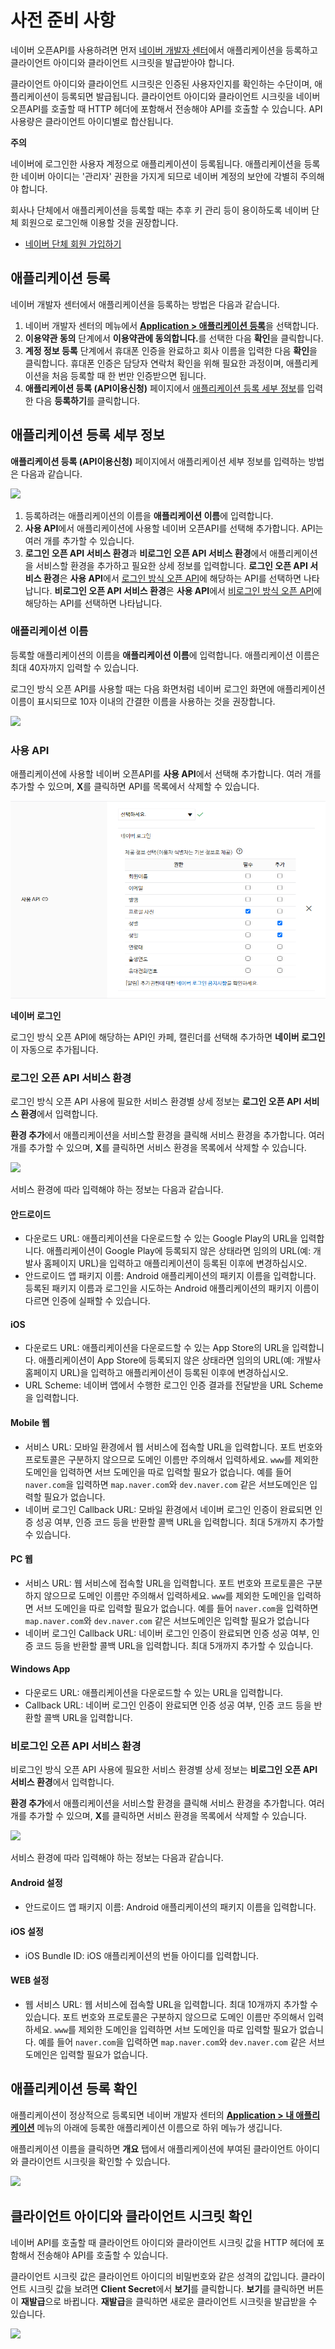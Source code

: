 # 사전 준비 사항

네이버 오픈API를 사용하려면 먼저 [네이버 개발자 센터](https://developers.naver.com/)에서 애플리케이션을 등록하고 클라이언트 아이디와 클라이언트 시크릿을 발급받아야 합니다.

클라이언트 아이디와 클라이언트 시크릿은 인증된 사용자인지를 확인하는 수단이며, 애플리케이션이 등록되면 발급됩니다. 클라이언트 아이디와 클라이언트 시크릿을 네이버 오픈API를 호출할 때 HTTP 헤더에 포함해서 전송해야 API를 호출할 수 있습니다. API 사용량은 클라이언트 아이디별로 합산됩니다.

<div class="danger">
<p><strong>주의</strong></p>
<p>네이버에 로그인한 사용자 계정으로 애플리케이션이 등록됩니다. 애플리케이션을 등록한 네이버 아이디는 '관리자' 권한을 가지게 되므로 네이버 계정의 보안에 각별히 주의해야 합니다.</p>  
<p>회사나 단체에서 애플리케이션을 등록할 때는 추후 키 관리 등이 용이하도록 네이버 단체 회원으로 로그인해 이용할 것을 권장합니다.</p>  
<ul>
	<li><a href="https://nid.naver.com/group/commonAction.nhn?m=viewTerms" target="_blank">네이버 단체 회원 가입하기</a></li>
</ul> 
</div>

## 애플리케이션 등록

네이버 개발자 센터에서 애플리케이션을 등록하는 방법은 다음과 같습니다.

1. 네이버 개발자 센터의 메뉴에서 <strong>[Application &gt; 애플리케이션 등록](https://developers.naver.com/apps/#/wizard/register)</strong>을 선택합니다.  
2. **이용약관 동의** 단계에서 <strong>이용약관에 동의합니다.</strong>를 선택한 다음 **확인**을 클릭합니다.  
3. **계정 정보 등록** 단계에서 휴대폰 인증을 완료하고 회사 이름을 입력한 다음 **확인**을 클릭합니다. 휴대폰 인증은 담당자 연락처 확인을 위해 필요한 과정이며, 애플리케이션을 처음 등록할 때 한 번만 인증받으면 됩니다.  
4. **애플리케이션 등록 (API이용신청)** 페이지에서 [애플리케이션 등록 세부 정보](#애플리케이션-등록-세부-정보)를 입력한 다음 **등록하기**를 클릭합니다.  

## 애플리케이션 등록 세부 정보

**애플리케이션 등록 (API이용신청)** 페이지에서 애플리케이션 세부 정보를 입력하는 방법은 다음과 같습니다.
 
![](images/appregister-1.png)

1. 등록하려는 애플리케이션의 이름을 **애플리케이션 이름**에 입력합니다.
2. **사용 API**에서 애플리케이션에 사용할 네이버 오픈API를 선택해 추가합니다. API는 여러 개를 추가할 수 있습니다.
3. **로그인 오픈 API 서비스 환경**과 **비로그인 오픈 API 서비스 환경**에서 애플리케이션을 서비스할 환경을 추가하고 필요한 상세 정보를 입력합니다. **로그인 오픈 API 서비스 환경**은 **사용 API**에서 [로그인 방식 오픈 API](apilist.md#로그인-방식-오픈-api)에 해당하는 API를 선택하면 나타납니다. **비로그인 오픈 API 서비스 환경**은 **사용 API**에서 [비로그인 방식 오픈 API](apilist.md#비로그인-방식-오픈-api)에 해당하는 API를 선택하면 나타납니다.

### 애플리케이션 이름

등록할 애플리케이션의 이름을 **애플리케이션 이름**에 입력합니다. 애플리케이션 이름은 최대 40자까지 입력할 수 있습니다.

로그인 방식 오픈 API를 사용할 때는 다음 화면처럼 네이버 로그인 화면에 애플리케이션 이름이 표시되므로 10자 이내의 간결한 이름을 사용하는 것을 권장합니다.
 
![](images/appregister-2.png)

### 사용 API

애플리케이션에 사용할 네이버 오픈API를 **사용 API**에서 선택해 추가합니다. 여러 개를 추가할 수 있으며, **X**를 클릭하면 API를 목록에서 삭제할 수 있습니다.
 
![](images/appregister-3.png)

<div class="info">
<p><strong>네이버 로그인</strong></p>
<p>로그인 방식 오픈 API에 해당하는 API인 카페, 캘린더를 선택해 추가하면 <strong>네이버 로그인</strong>이 자동으로 추가됩니다.</p>
</div>  

### 로그인 오픈 API 서비스 환경

로그인 방식 오픈 API 사용에 필요한 서비스 환경별 상세 정보는 **로그인 오픈 API 서비스 환경**에서 입력합니다.

**환경 추가**에서 애플리케이션을 서비스할 환경을 클릭해 서비스 환경을 추가합니다. 여러 개를 추가할 수 있으며, **X**를 클릭하면 서비스 환경을 목록에서 삭제할 수 있습니다.
 
![](images/appregister-4.png)

서비스 환경에 따라 입력해야 하는 정보는 다음과 같습니다.

#### 안드로이드

- 다운로드 URL: 애플리케이션을 다운로드할 수 있는 Google Play의 URL을 입력합니다. 애플리케이션이 Google Play에 등록되지 않은 상태라면 임의의 URL(예: 개발사 홈페이지 URL)을 입력하고 애플리케이션이 등록된 이후에 변경하십시오.
- 안드로이드 앱 패키지 이름: Android 애플리케이션의 패키지 이름을 입력합니다. 등록된 패키지 이름과 로그인을 시도하는 Android 애플리케이션의 패키지 이름이 다르면 인증에 실패할 수 있습니다.

#### iOS

- 다운로드 URL: 애플리케이션을 다운로드할 수 있는 App Store의 URL을 입력합니다. 애플리케이션이 App Store에 등록되지 않은 상태라면 임의의 URL(예: 개발사 홈페이지 URL)을 입력하고 애플리케이션이 등록된 이후에 변경하십시오.
- URL Scheme: 네이버 앱에서 수행한 로그인 인증 결과를 전달받을 URL Scheme을 입력합니다.

#### Mobile 웹

- 서비스 URL: 모바일 환경에서 웹 서비스에 접속할 URL을 입력합니다. 포트 번호와 프로토콜은 구분하지 않으므로 도메인 이름만 주의해서 입력하세요. `www`를 제외한 도메인을 입력하면 서브 도메인을 따로 입력할 필요가 없습니다. 예를 들어 `naver.com`을 입력하면 `map.naver.com`와 `dev.naver.com` 같은 서브도메인은 입력할 필요가 없습니다.
- 네이버 로그인 Callback URL: 모바일 환경에서 네이버 로그인 인증이 완료되면 인증 성공 여부, 인증 코드 등을 반환할 콜백 URL을 입력합니다. 최대 5개까지 추가할 수 있습니다.

#### PC 웹

- 서비스 URL: 웹 서비스에 접속할 URL을 입력합니다. 포트 번호와 프로토콜은 구분하지 않으므로 도메인 이름만 주의해서 입력하세요. `www`를 제외한 도메인을 입력하면 서브 도메인을 따로 입력할 필요가 없습니다. 예를 들어 `naver.com`을 입력하면 `map.naver.com`와 `dev.naver.com` 같은 서브도메인은 입력할 필요가 없습니다
- 네이버 로그인 Callback URL: 네이버 로그인 인증이 완료되면 인증 성공 여부, 인증 코드 등을 반환할 콜백 URL을 입력합니다. 최대 5개까지 추가할 수 있습니다.

#### Windows App

- 다운로드 URL: 애플리케이션을 다운로드할 수 있는 URL을 입력합니다.
- Callback URL: 네이버 로그인 인증이 완료되면 인증 성공 여부, 인증 코드 등을 반환할 콜백 URL을 입력합니다.

### 비로그인 오픈 API 서비스 환경

비로그인 방식 오픈 API 사용에 필요한 서비스 환경별 상세 정보는 **비로그인 오픈 API 서비스 환경**에서 입력합니다.

**환경 추가**에서 애플리케이션을 서비스할 환경을 클릭해 서비스 환경을 추가합니다. 여러 개를 추가할 수 있으며, **X**를 클릭하면 서비스 환경을 목록에서 삭제할 수 있습니다.
 
![](images/appregister-5.png)

서비스 환경에 따라 입력해야 하는 정보는 다음과 같습니다.

#### Android 설정

- 안드로이드 앱 패키지 이름: Android 애플리케이션의 패키지 이름을 입력합니다.

#### iOS 설정

- iOS Bundle ID: iOS 애플리케이션의 번들 아이디를 입력합니다.

#### WEB 설정

- 웹 서비스 URL: 웹 서비스에 접속할 URL을 입력합니다. 최대 10개까지 추가할 수 있습니다. 포트 번호와 프로토콜은 구분하지 않으므로 도메인 이름만 주의해서 입력하세요. `www`를 제외한 도메인을 입력하면 서브 도메인을 따로 입력할 필요가 없습니다. 예를 들어 `naver.com`을 입력하면 `map.naver.com`와 `dev.naver.com` 같은 서브도메인은 입력할 필요가 없습니다.

## 애플리케이션 등록 확인

애플리케이션이 정상적으로 등록되면 네이버 개발자 센터의 **[Application &gt; 내 애플리케이션](https://developers.naver.com/apps/#/list)** 메뉴의 아래에 등록한 애플리케이션 이름으로 하위 메뉴가 생깁니다.

애플리케이션 이름을 클릭하면 **개요** 탭에서 애플리케이션에 부여된 클라이언트 아이디와 클라이언트 시크릿을 확인할 수 있습니다.
 
![](images/appregister-6.png)

## 클라이언트 아이디와 클라이언트 시크릿 확인

네이버 API를 호출할 때 클라이언트 아이디와 클라이언트 시크릿 값을 HTTP 헤더에 포함해서 전송해야 API를 호출할 수 있습니다.

클라이언트 시크릿 값은 클라이언트 아이디의 비밀번호와 같은 성격의 값입니다. 클라이언트 시크릿 값을 보려면 **Client Secret**에서 **보기**를 클릭합니다. **보기**를 클릭하면 버튼이 **재발급**으로 바뀝니다. **재발급**을 클릭하면 새로운 클라이언트 시크릿을 발급받을 수 있습니다.
 
![](images/appregister-7.png)


